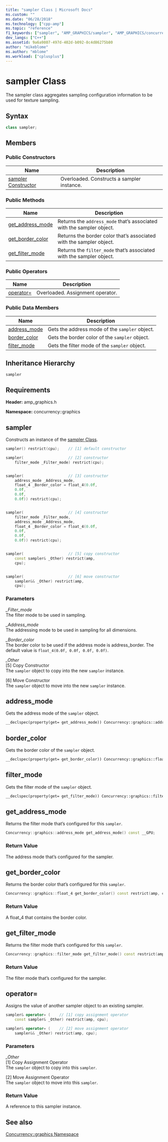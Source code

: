 ```yaml
---
title: "sampler Class | Microsoft Docs"
ms.custom: ""
ms.date: "06/28/2018"
ms.technology: ["cpp-amp"]
ms.topic: "reference"
f1_keywords: ["sampler", "AMP_GRAPHICS/sampler", "AMP_GRAPHICS/concurrency::sampler::graphics::sampler", "AMP_GRAPHICS/concurrency::sampler::graphics::get_address_mode", "AMP_GRAPHICS/concurrency::sampler::graphics::get_border_color", "AMP_GRAPHICS/concurrency::sampler::graphics::get_filter_mode", "AMP_GRAPHICS/concurrency::sampler::graphics::address_mode", "AMP_GRAPHICS/concurrency::sampler::graphics::border_color", "AMP_GRAPHICS/concurrency::sampler::graphics::filter_mode"]
dev_langs: ["C++"]
ms.assetid: 9a6a9807-497d-402d-b092-8c4d86275b80
author: "mikeblome"
ms.author: "mblome"
ms.workload: ["cplusplus"]
---
```

# sampler Class

The sampler class aggregates sampling configuration information to be used for texture sampling.

## Syntax

```cpp
class sampler;
```

## Members

### Public Constructors

|Name|Description|
|----------|-----------------|
|[sampler Constructor](#ctor)|Overloaded. Constructs a sampler instance.|

### Public Methods

|Name|Description|
|----------|-----------------|
|[get_address_mode](#get_address_mode)|Returns the `address_mode` that’s associated with the sampler object.|
|[get_border_color](#get_border_color)|Returns the border color that’s associated with the sampler object.|
|[get_filter_mode](#get_filter_mode)|Returns the `filter_mode` that’s associated with the sampler object.|

### Public Operators

|Name|Description|
|----------|-----------------|
|[operator=](#operator_eq)|Overloaded. Assignment operator.|

### Public Data Members

|Name|Description|
|----------|-----------------|
|[address_mode](#address_mode)|Gets the address mode of the `sampler` object.|
|[border_color](#border_color)|Gets the border color of the `sampler` object.|
|[filter_mode](#filter_mode)|Gets the filter mode of the `sampler` object.|

## Inheritance Hierarchy

`sampler`

## Requirements

**Header:** amp_graphics.h

**Namespace:** concurrency::graphics

##  <a name="ctor"></a> sampler

Constructs an instance of the [sampler Class](sampler-class.md).

```cpp
sampler() restrict(cpu);    // [1] default constructor

sampler(                    // [2] constructor
    filter_mode _Filter_mode) restrict(cpu);


sampler(                    // [3] constructor
    address_mode _Address_mode,
    float_4 _Border_color = float_4(0.0f,
    0.0f,
    0.0f,
    0.0f)) restrict(cpu);


sampler(                    // [4] constructor
    filter_mode _Filter_mode,
    address_mode _Address_mode,
    float_4 _Border_color = float_4(0.0f,
    0.0f,
    0.0f,
    0.0f)) restrict(cpu);


sampler(                    // [5] copy constructor
    const sampler& _Other) restrict(amp,
    cpu);


sampler(                    // [6] move constructor
    sampler&& _Other) restrict(amp,
    cpu);
```

### Parameters

*_Filter_mode*  
 The filter mode to be used in sampling.

*_Address_mode*  
 The addressing mode to be used in sampling for all dimensions.

*_Border_color*  
 The border color to be used if the address mode is address_border. The default value is `float_4(0.0f, 0.0f, 0.0f, 0.0f)`.

*_Other*  
[5] Copy Constructor  
The `sampler` object to copy into the new `sampler` instance.

[6] Move Constructor  
The `sampler` object to move into the new `sampler` instance.

##  <a name="address_mode"></a> address_mode

Gets the address mode of the `sampler` object.

```cpp
__declspec(property(get= get_address_mode)) Concurrency::graphics::address_mode address_mode;
```

##  <a name="border_color"></a> border_color

Gets the border color of the `sampler` object.

```cpp
__declspec(property(get= get_border_color)) Concurrency::graphics::float_4 border_color;
```

##  <a name="filter_mode"></a> filter_mode

Gets the filter mode of the `sampler` object.

```cpp
__declspec(property(get= get_filter_mode)) Concurrency::graphics::filter_mode filter_mode;
```

##  <a name="get_address_mode"></a> get_address_mode

Returns the filter mode that’s configured for this `sampler`.

```cpp
Concurrency::graphics::address_mode get_address_mode() const __GPU;
```

### Return Value

The address mode that’s configured for the sampler.

##  <a name="get_border_color"></a> get_border_color

Returns the border color that’s configured for this `sampler`.

```cpp
Concurrency::graphics::float_4 get_border_color() const restrict(amp, cpu);
```

### Return Value

A float_4 that contains the border color.

##  <a name="get_filter_mode"></a> get_filter_mode

Returns the filter mode that’s configured for this `sampler`.

```cpp
Concurrency::graphics::filter_mode get_filter_mode() const restrict(amp, cpu);
```

### Return Value

The filter mode that’s configured for the sampler.

##  <a name="operator_eq"></a> operator=

Assigns the value of another sampler object to an existing sampler.

```cpp
sampler& operator= (    // [1] copy assignment operator
    const sampler& _Other) restrict(amp, cpu);

sampler& operator= (    // [2] move assignment operator 
    sampler&& _Other) restrict(amp, cpu);
```

### Parameters

*_Other*  
[1] Copy Assignment Operator  
The `sampler` object to copy into this `sampler`.

[2] Move Assignment Operator  
The `sampler` object to move into this `sampler`.

### Return Value

A reference to this sampler instance.

## See also

[Concurrency::graphics Namespace](concurrency-graphics-namespace.md)  

